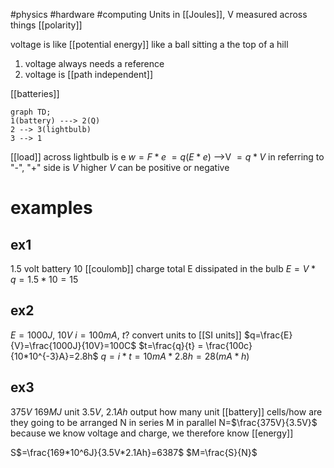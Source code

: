 #physics #hardware #computing 
Units in [[Joules]], V
measured across things
[[polarity]]

voltage is like [[potential energy]]
like a ball sitting a the top of a hill

1. voltage always needs a reference
2. voltage is [[path independent]]

[[batteries]]

```mermaid
graph TD;
1(battery) ---> 2(Q)
2 --> 3(lightbulb)
3 --> 1
```
[[load]] across lightbulb is e
$w=F*e$
$=q(E*e)$ -->V
$=q*V$
in referring to "-", "+" side is $V$ higher $V$ can be positive or negative
# examples

## ex1
1.5 volt battery
10 [[coulomb]] charge total
E dissipated in the bulb
$E=V*q=1.5*10=15$

## ex2
$E=1000J$, $10V$
$i=100mA$, $t?$
convert units to [[SI units]]
$q=\frac{E}{V}=\frac{1000J}{10V}=100C$
$t=\frac{q}{t} = \frac{100c}{10*10^{-3}A}=2.8h$
$q=i*t=10mA*2.8h=28(mA*h)$

## ex3
$375V$ $169MJ$
unit $3.5V$, $2.1Ah$ output
how many unit [[battery]] cells/how are they going to be arranged
N in series
M in parallel
N=$\frac{375V}{3.5V}$
because we know voltage and charge, we therefore know [[energy]]

S$=\frac{169*10^6J}{3.5V*2.1Ah}=6387$
$M=\frac{S}{N}$